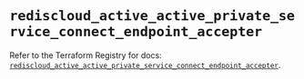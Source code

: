 # `rediscloud_active_active_private_service_connect_endpoint_accepter`

Refer to the Terraform Registry for docs: [`rediscloud_active_active_private_service_connect_endpoint_accepter`](https://registry.terraform.io/providers/redislabs/rediscloud/2.7.0/docs/resources/active_active_private_service_connect_endpoint_accepter).
